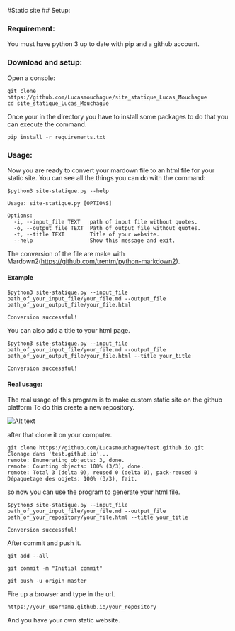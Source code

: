 #Static site
## Setup:
### Requirement:
You must have python 3 up to date with pip and a github account.
### Download and setup:
Open a console:
```
git clone https://github.com/Lucasmouchague/site_statique_Lucas_Mouchague
cd site_statique_Lucas_Mouchague
```
Once your in the directory you have to install some packages to do that you can execute the command.
```
pip install -r requirements.txt
```
### Usage:
Now you are ready to convert your mardown file to an html file for your static site.
You can see all the things you can do with the command:
```
$python3 site-statique.py --help

Usage: site-statique.py [OPTIONS]

Options:
  -i, --input_file TEXT   path of input file without quotes.
  -o, --output_file TEXT  Path of output file without quotes.
  -t, --title TEXT        Title of your website.
  --help                  Show this message and exit.
```
The conversion of the file are make with Mardown2(https://github.com/trentm/python-markdown2).

#### Example
```
$python3 site-statique.py --input_file path_of_your_input_file/your_file.md --output_file path_of_your_output_file/your_file.html

Conversion successful!
```
You can also add a title to your html page.
```
$python3 site-statique.py --input_file path_of_your_input_file/your_file.md --output_file path_of_your_output_file/your_file.html --title your_title

Conversion successful!
```
#### Real usage:
The real usage of this program is to make custom static site on the github platform
To do this create a new repository.

![Alt text]()

after that clone it on your computer.
```
git clone https://github.com/Lucasmouchague/test.github.io.git
Clonage dans 'test.github.io'...
remote: Enumerating objects: 3, done.
remote: Counting objects: 100% (3/3), done.
remote: Total 3 (delta 0), reused 0 (delta 0), pack-reused 0
Dépaquetage des objets: 100% (3/3), fait.
```
so now you can use the program to generate your html file.
```
$python3 site-statique.py --input_file path_of_your_input_file/your_file.md --output_file path_of_your_repository/your_file.html --title your_title

Conversion successful!
```
After commit and push it.

```
git add --all

git commit -m "Initial commit"

git push -u origin master
```
Fire up a browser and type in the url.
```
https://your_username.github.io/your_repository
```
And you have your own static website.
